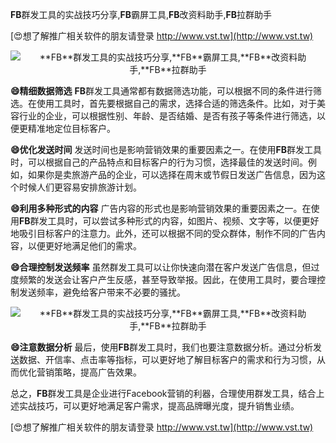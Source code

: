 **FB**群发工具的实战技巧分享,**FB**霸屏工具,**FB**改资料助手,**FB**拉群助手

[😍想了解推广相关软件的朋友请登录 http://www.vst.tw](http://www.vst.tw)

 <center><img src="https://vst.tw/MP4/tuiguang/png/2.png" alt="**FB**群发工具的实战技巧分享,**FB**霸屏工具,**FB**改资料助手,**FB**拉群助手"></center>

**😄精细数据筛选**
**FB**群发工具通常都有数据筛选功能，可以根据不同的条件进行筛选。在使用工具时，首先要根据自己的需求，选择合适的筛选条件。比如，对于美容行业的企业，可以根据性别、年龄、是否结婚、是否有孩子等条件进行筛选，以便更精准地定位目标客户。

**😄优化发送时间**
发送时间也是影响营销效果的重要因素之一。在使用**FB**群发工具时，可以根据自己的产品特点和目标客户的行为习惯，选择最佳的发送时间。例如，如果你是卖旅游产品的企业，可以选择在周末或节假日发送广告信息，因为这个时候人们更容易安排旅游计划。

**😄利用多种形式的内容**
广告内容的形式也是影响营销效果的重要因素之一。在使用**FB**群发工具时，可以尝试多种形式的内容，如图片、视频、文字等，以便更好地吸引目标客户的注意力。此外，还可以根据不同的受众群体，制作不同的广告内容，以便更好地满足他们的需求。

**😄合理控制发送频率**
虽然群发工具可以让你快速向潜在客户发送广告信息，但过度频繁的发送会让客户产生反感，甚至导致举报。因此，在使用工具时，要合理控制发送频率，避免给客户带来不必要的骚扰。

 <center><img src="https://vst.tw/MP4/tuiguang/png/7.png" alt="**FB**群发工具的实战技巧分享,**FB**霸屏工具,**FB**改资料助手,**FB**拉群助手"></center>

**😄注意数据分析**
最后，使用**FB**群发工具时，我们也要注意数据分析。通过分析发送数据、开信率、点击率等指标，可以更好地了解目标客户的需求和行为习惯，从而优化营销策略，提高广告效果。

总之，**FB**群发工具是企业进行Facebook营销的利器，合理使用群发工具，结合上述实战技巧，可以更好地满足客户需求，提高品牌曝光度，提升销售业绩。

[😍想了解推广相关软件的朋友请登录 http://www.vst.tw](http://www.vst.tw)



